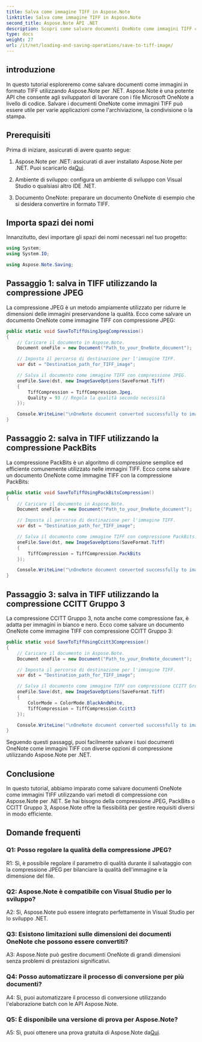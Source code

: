 ```yaml
---
title: Salva come immagine TIFF in Aspose.Note
linktitle: Salva come immagine TIFF in Aspose.Note
second_title: Aspose.Note API .NET
description: Scopri come salvare documenti OneNote come immagini TIFF con vari metodi di compressione utilizzando Aspose.Note per .NET.
type: docs
weight: 27
url: /it/net/loading-and-saving-operations/save-to-tiff-image/
---
```

## introduzione

In questo tutorial esploreremo come salvare documenti come immagini in formato TIFF utilizzando Aspose.Note per .NET. Aspose.Note è una potente API che consente agli sviluppatori di lavorare con i file Microsoft OneNote a livello di codice. Salvare i documenti OneNote come immagini TIFF può essere utile per varie applicazioni come l'archiviazione, la condivisione o la stampa.

## Prerequisiti

Prima di iniziare, assicurati di avere quanto segue:

1.  Aspose.Note per .NET: assicurati di aver installato Aspose.Note per .NET. Puoi scaricarlo da[Qui](https://releases.aspose.com/note/net/).

2. Ambiente di sviluppo: configura un ambiente di sviluppo con Visual Studio o qualsiasi altro IDE .NET.

3. Documento OneNote: preparare un documento OneNote di esempio che si desidera convertire in formato TIFF.

## Importa spazi dei nomi

Innanzitutto, devi importare gli spazi dei nomi necessari nel tuo progetto:

```csharp
using System;
using System.IO;

using Aspose.Note.Saving;

```

## Passaggio 1: salva in TIFF utilizzando la compressione JPEG

La compressione JPEG è un metodo ampiamente utilizzato per ridurre le dimensioni delle immagini preservandone la qualità. Ecco come salvare un documento OneNote come immagine TIFF con compressione JPEG:

```csharp
public static void SaveToTiffUsingJpegCompression()
{
    // Caricare il documento in Aspose.Note.
    Document oneFile = new Document("Path_to_your_OneNote_document");

    // Imposta il percorso di destinazione per l'immagine TIFF.
    var dst = "Destination_path_for_TIFF_image";

    // Salva il documento come immagine TIFF con compressione JPEG.
    oneFile.Save(dst, new ImageSaveOptions(SaveFormat.Tiff)
    {
        TiffCompression = TiffCompression.Jpeg,
        Quality = 93 // Regola la qualità secondo necessità
    });

    Console.WriteLine("\nOneNote document converted successfully to image in TIFF format using JPEG compression.\nFile saved at " + dst);
}
```

## Passaggio 2: salva in TIFF utilizzando la compressione PackBits

La compressione PackBits è un algoritmo di compressione semplice ed efficiente comunemente utilizzato nelle immagini TIFF. Ecco come salvare un documento OneNote come immagine TIFF con la compressione PackBits:

```csharp
public static void SaveToTiffUsingPackBitsCompression()
{
    // Caricare il documento in Aspose.Note.
    Document oneFile = new Document("Path_to_your_OneNote_document");

    // Imposta il percorso di destinazione per l'immagine TIFF.
    var dst = "Destination_path_for_TIFF_image";

    // Salva il documento come immagine TIFF con compressione PackBits.
    oneFile.Save(dst, new ImageSaveOptions(SaveFormat.Tiff)
    {
        TiffCompression = TiffCompression.PackBits
    });

    Console.WriteLine("\nOneNote document converted successfully to image in TIFF format using PackBits compression.\nFile saved at " + dst);
}
```

## Passaggio 3: salva in TIFF utilizzando la compressione CCITT Gruppo 3

La compressione CCITT Gruppo 3, nota anche come compressione fax, è adatta per immagini in bianco e nero. Ecco come salvare un documento OneNote come immagine TIFF con compressione CCITT Gruppo 3:

```csharp
public static void SaveToTiffUsingCcitt3Compression()
{
    // Caricare il documento in Aspose.Note.
    Document oneFile = new Document("Path_to_your_OneNote_document");

    // Imposta il percorso di destinazione per l'immagine TIFF.
    var dst = "Destination_path_for_TIFF_image";

    // Salva il documento come immagine TIFF con compressione CCITT Gruppo 3.
    oneFile.Save(dst, new ImageSaveOptions(SaveFormat.Tiff)
    {
        ColorMode = ColorMode.BlackAndWhite,
        TiffCompression = TiffCompression.Ccitt3
    });

    Console.WriteLine("\nOneNote document converted successfully to image in TIFF format using CCITT Group 3 fax compression.\nFile saved at " + dst);
}
```

Seguendo questi passaggi, puoi facilmente salvare i tuoi documenti OneNote come immagini TIFF con diverse opzioni di compressione utilizzando Aspose.Note per .NET.

## Conclusione

In questo tutorial, abbiamo imparato come salvare documenti OneNote come immagini TIFF utilizzando vari metodi di compressione con Aspose.Note per .NET. Se hai bisogno della compressione JPEG, PackBits o CCITT Gruppo 3, Aspose.Note offre la flessibilità per gestire requisiti diversi in modo efficiente.

## Domande frequenti

### Q1: Posso regolare la qualità della compressione JPEG?

R1: Sì, è possibile regolare il parametro di qualità durante il salvataggio con la compressione JPEG per bilanciare la qualità dell'immagine e la dimensione del file.

### Q2: Aspose.Note è compatibile con Visual Studio per lo sviluppo?

A2: Sì, Aspose.Note può essere integrato perfettamente in Visual Studio per lo sviluppo .NET.

### Q3: Esistono limitazioni sulle dimensioni dei documenti OneNote che possono essere convertiti?

A3: Aspose.Note può gestire documenti OneNote di grandi dimensioni senza problemi di prestazioni significativi.

### Q4: Posso automatizzare il processo di conversione per più documenti?

A4: Sì, puoi automatizzare il processo di conversione utilizzando l'elaborazione batch con le API Aspose.Note.

### Q5: È disponibile una versione di prova per Aspose.Note?

 A5: Sì, puoi ottenere una prova gratuita di Aspose.Note da[Qui](https://releases.aspose.com/).